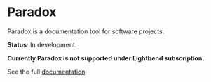 Paradox
=======

Paradox is a documentation tool for software projects.

**Status**: In development.

**Currently Paradox is not supported under Lightbend subscription.**

See the full [documentation](docs/src/main/paradox/index.md)
